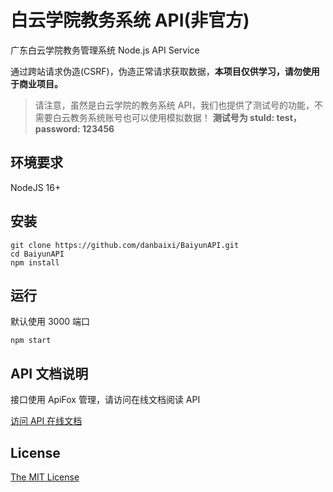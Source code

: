 # 白云学院教务系统 API(非官方)

广东白云学院教务管理系统 Node.js API Service

通过跨站请求伪造(CSRF)，伪造正常请求获取数据，**本项目仅供学习，请勿使用于商业项目。**

> 请注意，虽然是白云学院的教务系统 API，我们也提供了测试号的功能，不需要白云教务系统账号也可以使用模拟数据！
> **测试号为 stuId: test，password: 123456**

## 环境要求

NodeJS 16+

## 安装

```shell
git clone https://github.com/danbaixi/BaiyunAPI.git
cd BaiyunAPI
npm install
```

## 运行

默认使用 3000 端口

```shell
npm start
```

## API 文档说明

接口使用 ApiFox 管理，请访问在线文档阅读 API

[访问 API 在线文档](https://baiyun-api.apifox.cn/)

## License

[The MIT License](https://github.com/danbaixi/BaiyunAPI/blob/main/LICENSE)
